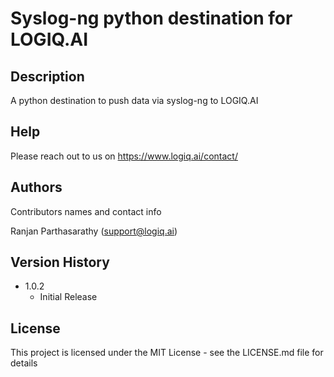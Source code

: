 # Syslog-ng python destination for LOGIQ.AI

## Description

A python destination to push data via syslog-ng to LOGIQ.AI

## Help

Please reach out to us on https://www.logiq.ai/contact/

## Authors

Contributors names and contact info

Ranjan Parthasarathy (support@logiq.ai)

## Version History

* 1.0.2
    * Initial Release

## License

This project is licensed under the MIT License - see the LICENSE.md file for details
